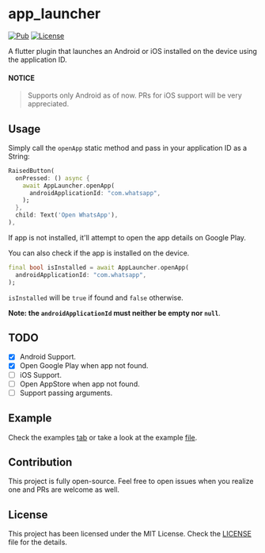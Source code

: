 # app_launcher
[![Pub](https://img.shields.io/pub/v/app_launcher.svg?style=flat-square&logo=dart&logoColor=white&color=blue)](https://pub.dev/packages/app_launcher)
[![License](https://img.shields.io/badge/license-MIT-purple.svg?style=flat-square)](LICENSE)

A flutter plugin that launches an Android or iOS installed on the device using the application ID.  

#### NOTICE
> Supports only Android as of now. PRs for iOS support will be very appreciated.

## Usage
Simply call the `openApp` static method and pass in your application ID as a String:
```dart
RaisedButton(
  onPressed: () async {
    await AppLauncher.openApp(
      androidApplicationId: "com.whatsapp",
    );
  },
  child: Text('Open WhatsApp'),
),
```
If app is not installed, it'll attempt to open the app details on Google Play.  


You can also check if the app is installed on the device.
```dart
final bool isInstalled = await AppLauncher.openApp(
  androidApplicationId: "com.whatsapp",
);
```
`isInstalled` will be `true` if found and `false` otherwise.  


**Note: the `androidApplicationId` must neither be empty nor `null`**.  

## TODO
- [x] Android Support.
- [x] Open Google Play when app not found.
- [ ] iOS Support.
- [ ] Open AppStore when app not found.
- [ ] Support passing arguments.

## Example
Check the examples [tab](https://pub.dev/packages/app_launcher/example) or take a look at the example [file](https://github.com/Akora-IngDKB/app_launcher/blob/master/example/lib/main.dart).

## Contribution
This project is fully open-source. Feel free to open issues when you realize one and PRs are welcome as well.  

## License
This project has been licensed under the MIT License. Check the [LICENSE](LICENSE) file for the details.
